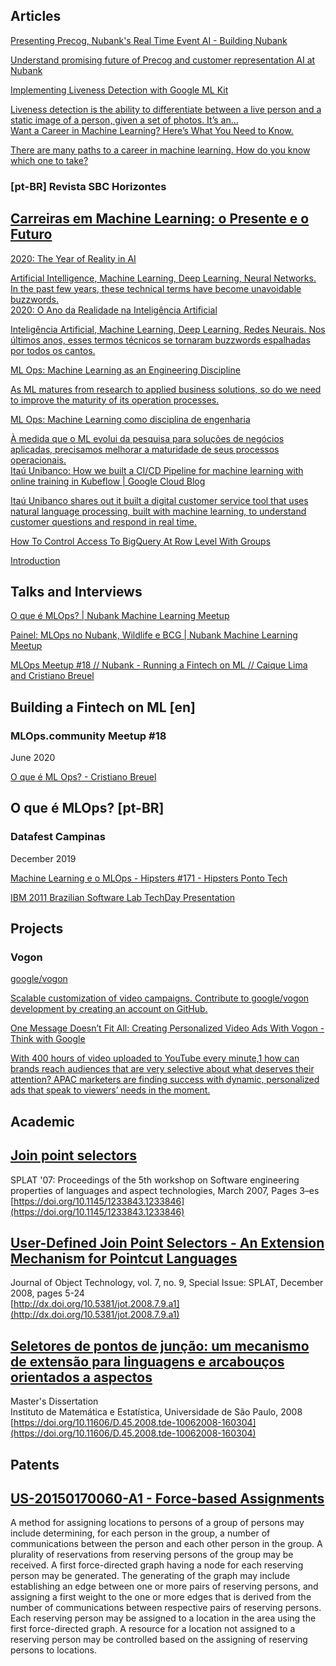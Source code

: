 ##  Articles

[Presenting Precog, Nubank's Real Time Event AI \- Building Nubank](https://building.nubank.com.br/presenting-precog-nubanks-real-time-event-ai/)

[Understand promising future of Precog and customer representation AI at Nubank](https://building.nubank.com.br/presenting-precog-nubanks-real-time-event-ai/)

[Implementing Liveness Detection with Google ML Kit](https://towardsdatascience.com/implementing-liveness-detection-with-google-ml-kit-5e8c9f6dba45?source=your_stories_page-------------------------------------)

[Liveness detection is the ability to differentiate between a live person and a static image of a person, given a set of photos. It’s an…](https://towardsdatascience.com/implementing-liveness-detection-with-google-ml-kit-5e8c9f6dba45?source=your_stories_page-------------------------------------)  
[Want a Career in Machine Learning? Here’s What You Need to Know.](https://builtin.com/machine-learning/machine-learning-careers)

[There are many paths to a career in machine learning. How do you know which one to take?](https://builtin.com/machine-learning/machine-learning-careers)

### \[pt-BR\] Revista SBC Horizontes

## [Carreiras em Machine Learning: o Presente e o Futuro](http://horizontes.sbc.org.br/index.php/2020/07/26/carreiras-em-machine-learning/)

[2020: The Year of Reality in AI](https://www.linkedin.com/pulse/2020-year-reality-ai-cristiano-breuel/?lipi=urn%3Ali%3Apage%3Ad_flagship3_profile_view_base_post_details%3BOgVHWS%2FzQu6pCpEo1e8EUQ%3D%3D)

[Artificial Intelligence, Machine Learning, Deep Learning, Neural Networks. In the past few years, these technical terms have become unavoidable buzzwords.](https://www.linkedin.com/pulse/2020-year-reality-ai-cristiano-breuel/?lipi=urn%3Ali%3Apage%3Ad_flagship3_profile_view_base_post_details%3BOgVHWS%2FzQu6pCpEo1e8EUQ%3D%3D)  
[2020: O Ano da Realidade na Inteligência Artificial](https://www.linkedin.com/pulse/2020-o-ano-da-realidade-na-intelig%C3%AAncia-artificial-cristiano-breuel/)

[Inteligência Artificial, Machine Learning, Deep Learning, Redes Neurais. Nos últimos anos, esses termos técnicos se tornaram buzzwords espalhadas por todos os cantos.](https://www.linkedin.com/pulse/2020-o-ano-da-realidade-na-intelig%C3%AAncia-artificial-cristiano-breuel/)

[ML Ops: Machine Learning as an Engineering Discipline](https://towardsdatascience.com/ml-ops-machine-learning-as-an-engineering-discipline-b86ca4874a3f)

[As ML matures from research to applied business solutions, so do we need to improve the maturity of its operation processes.](https://towardsdatascience.com/ml-ops-machine-learning-as-an-engineering-discipline-b86ca4874a3f)

[ML Ops: Machine Learning como disciplina de engenharia](https://medium.com/@cbreuel/ml-ops-machine-learning-como-disciplina-de-engenharia-a058770b93dc)

[À medida que o ML evolui da pesquisa para soluções de negócios aplicadas, precisamos melhorar a maturidade de seus processos operacionais.](https://medium.com/@cbreuel/ml-ops-machine-learning-como-disciplina-de-engenharia-a058770b93dc)  
[Itaú Unibanco: How we built a CI/CD Pipeline for machine learning with online training in Kubeflow | Google Cloud Blog](https://cloud.google.com/blog/products/ai-machine-learning/itau-unibanco-how-we-built-a-cicd-pipeline-for-machine-learning-with-online-training-in-kubeflow)

[Itaú Unibanco shares out it built a digital customer service tool that uses natural language processing, built with machine learning, to understand customer questions and respond in real time.](https://cloud.google.com/blog/products/ai-machine-learning/itau-unibanco-how-we-built-a-cicd-pipeline-for-machine-learning-with-online-training-in-kubeflow)

[How To Control Access To BigQuery At Row Level With Groups](https://medium.com/google-cloud/how-to-control-access-to-bigquery-at-row-level-with-groups-1cbccb111d9e)

[Introduction](https://medium.com/google-cloud/how-to-control-access-to-bigquery-at-row-level-with-groups-1cbccb111d9e)

## Talks and Interviews

[O que é MLOps? | Nubank Machine Learning Meetup](https://www.youtube.com/watch?v=Z42UL_4AQvI)

[Painel: MLOps no Nubank, Wildlife e BCG | Nubank Machine Learning Meetup](https://www.youtube.com/watch?v=kJ_FLNUK6P0)

[MLOps Meetup #18 // Nubank - Running a Fintech on ML // Caique Lima and Cristiano Breuel](https://www.youtube.com/watch?v=ry_P5D_d7XA)

## Building a Fintech on ML \[en\]

### MLOps.community Meetup \#18

June 2020

[O que é ML Ops? - Cristiano Breuel](https://www.youtube.com/watch?v=2dJYV06NC-Y)

## O que é MLOps? \[pt-BR\]

### Datafest Campinas

December 2019

[Machine Learning e o MLOps \- Hipsters \#171 \- Hipsters Ponto Tech](https://hipsters.tech/machine-learning-e-o-mlops-hipsters-171/)

[IBM 2011 Brazilian Software Lab TechDay Presentation](https://www.slideshare.net/ThadeuRusso/scala-clojure-techday2011)

## Projects

### Vogon

[google/vogon](https://github.com/google/vogon)

[Scalable customization of video campaigns. Contribute to google/vogon development by creating an account on GitHub.](https://github.com/google/vogon)

[One Message Doesn’t Fit All: Creating Personalized Video Ads With Vogon \- Think with Google](https://www.thinkwithgoogle.com/intl/en-apac/ad-channel/video/creating-dynamic-personalized-video-ads-vogon/)

[With 400 hours of video uploaded to YouTube every minute,1 how can brands reach audiences that are very selective about what deserves their attention? APAC marketers are finding success with dynamic, personalized ads that speak to viewers’ needs in the moment.](https://www.thinkwithgoogle.com/intl/en-apac/ad-channel/video/creating-dynamic-personalized-video-ads-vogon/)

## Academic

## [Join point selectors](https://dl.acm.org/doi/abs/10.1145/1233843.1233846)

SPLAT '07: Proceedings of the 5th workshop on Software engineering properties of languages and aspect technologies, March 2007, Pages 3–es  
[https://doi.org/10.1145/1233843.1233846](https://doi.org/10.1145/1233843.1233846)

## [User-Defined Join Point Selectors \- An Extension Mechanism for Pointcut Languages](http://www.jot.fm/issues/issue_2008_12/article1/)

Journal of Object Technology, vol. 7, no. 9, Special Issue: SPLAT, December 2008, pages 5-24  
[http://dx.doi.org/10.5381/jot.2008.7.9.a1](http://dx.doi.org/10.5381/jot.2008.7.9.a1)

## [Seletores de pontos de junção: um mecanismo de extensão para linguagens e arcabouços orientados a aspectos](https://teses.usp.br/teses/disponiveis/45/45134/tde-10062008-160304/)

Master's Dissertation  
Instituto de Matemática e Estatística, Universidade de São Paulo, 2008  
[https://doi.org/10.11606/D.45.2008.tde-10062008-160304](https://doi.org/10.11606/D.45.2008.tde-10062008-160304)

## Patents

## [US-20150170060-A1 \- Force-based Assignments](https://portal.unifiedpatents.com/patents/patent/US-20150170060-A1)

A method for assigning locations to persons of a group of persons may include determining, for each person in the group, a number of communications between the person and each other person in the group. A plurality of reservations from reserving persons of the group may be received. A first force-directed graph having a node for each reserving person may be generated. The generating of the graph may include establishing an edge between one or more pairs of reserving persons, and assigning a first weight to the one or more edges that is derived from the number of communications between respective pairs of reserving persons. Each reserving person may be assigned to a location in the area using the first force-directed graph. A resource for a location not assigned to a reserving person may be controlled based on the assigning of reserving persons to locations.  